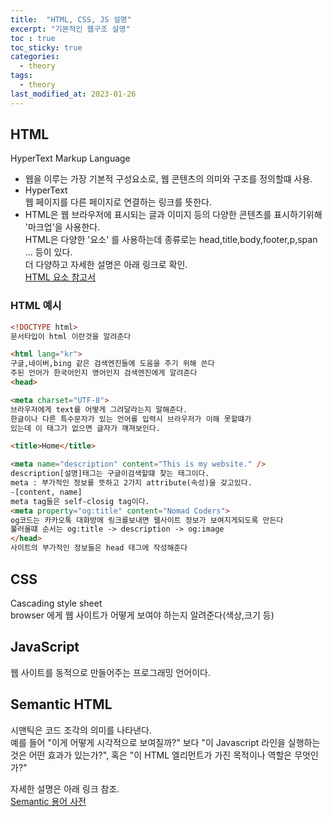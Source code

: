 ```yaml
---
title:  "HTML, CSS, JS 설명"
excerpt: "기본적인 웹구조 설명"
toc : true
toc_sticky: true
categories:
  - theory
tags:
  - theory
last_modified_at: 2023-01-26
---
```

## HTML
HyperText Markup Language

- 웹을 이루는 가장 기본적 구성요소로, 웹 콘텐츠의 의미와 구조를 정의할떄 사용.
- HyperText  
웹 페이지를 다른 페이지로 연결하는 링크를 뜻한다.
- HTML은 웹 브라우저에 표시되는 글과 이미지 등의 다양한 콘텐츠를 표시하기위해 '마크업'을 사용한다.  
HTML은 다양한 '요소' 를 사용하는데 종류로는 head,title,body,footer,p,span ... 등이 있다.  
더 다양하고 자세한 설명은 아래 링크로 확인.  
[HTML 요소 참고서](https://developer.mozilla.org/ko/docs/Web/HTML/Element)

### HTML 예시

```html
<!DOCTYPE html>
문서타입이 html 이란것을 알려준다

<html lang="kr">
구글,네이버,bing 같은 검색엔진들에 도움을 주기 위해 쓴다
주된 언어가 한국어인지 영어인지 검색엔진에게 알려준다
<head>

<meta charset="UTF-8">
브라우저에게 text를 어떻게 그려달라는지 말해준다.
한글이나 다른 특수문자가 있는 언어를 입력시 브라우저가 이해 못할떄가 
있는데 이 태그가 없으면 글자가 꺠져보인다.

<title>Home</title>

<meta name="description" content="This is my website." />
description[설명]태그는 구글이검색할떄 찾는 태그이다.
meta : 부가적인 정보를 뜻하고 2가지 attribute(속성)을 갖고있다. 
-[content, name]
meta tag들은 self-closig tag이다.
<meta property="og:title" content="Nomad Coders">
og코드는 카카오톡 대화방에 링크를보내면 웹사이트 정보가 보여지게되도록 만든다
불러올떄 순서는 og:title -> description -> og:image
</head>
사이트의 부가적인 정보들은 head 태그에 작성해준다
```
## CSS
Cascading style sheet  
browser 에게 웹 사이트가 어떻게 보여야 하는지 알려준다(색상,크기 등)

## JavaScript
웹 사이트를 동적으로 만들어주는 프로그래밍 언어이다.

## Semantic HTML
시맨틱은 코드 조각의 의미를 나타낸다.  
예를 들어 "이게 어떻게 시각적으로 보여질까?" 보다 "이 Javascript 라인을 실행하는 것은 어떤 효과가 있는가?", 혹은 "이 HTML 엘리먼트가 가진 목적이나 역할은 무엇인가?"  

자세한 설명은 아래 링크 참조.  
[Semantic 용어 사전](https://developer.mozilla.org/ko/docs/Glossary/Semantics)